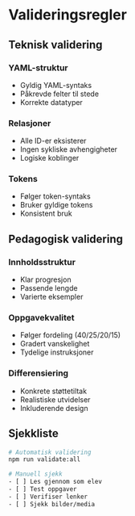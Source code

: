 # Valideringsregler

## Teknisk validering

### YAML-struktur
- Gyldig YAML-syntaks
- Påkrevde felter til stede
- Korrekte datatyper

### Relasjoner
- Alle ID-er eksisterer
- Ingen sykliske avhengigheter
- Logiske koblinger

### Tokens
- Følger token-syntaks
- Bruker gyldige tokens
- Konsistent bruk

## Pedagogisk validering

### Innholdsstruktur
- Klar progresjon
- Passende lengde
- Varierte eksempler

### Oppgavekvalitet
- Følger fordeling (40/25/20/15)
- Gradert vanskelighet
- Tydelige instruksjoner

### Differensiering
- Konkrete støttetiltak
- Realistiske utvidelser
- Inkluderende design

## Sjekkliste

```bash
# Automatisk validering
npm run validate:all

# Manuell sjekk
- [ ] Les gjennom som elev
- [ ] Test oppgaver
- [ ] Verifiser lenker
- [ ] Sjekk bilder/media
```
